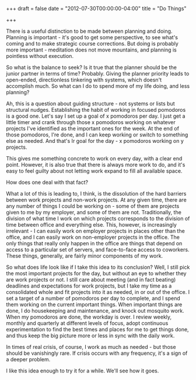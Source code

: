 +++
draft = false
date = "2012-07-30T00:00:00-04:00"
title = "Do Things"

+++

There is a useful distinction to be made between planning and doing.  Planning is important - it's good to get some perspective, to see what's coming and to make strategic course corrections.  But doing is probably more important - meditation does not move mountains, and planning is pointless without execution.

So what is the balance to seek?  Is it true that the planner should be the junior partner in terms of time?  Probably.  Giving the planner priority leads to open-ended, directionless tinkering with systems, which doesn't accomplish much.  So what can I do to spend more of my life doing, and less planning?

Ah, this is a question about guiding structure - not systems or lists but structural nudges.  Establishing the habit of working in focused pomodoros is a good one.  Let's say I set up a goal of x pomodoros per day.  I just get a little timer and crank through those x pomodoros working on whatever projects I've identified as the important ones for the week.  At the end of those pomodoros, I're done, and I can keep working or switch to something else as needed.  And that's Ir goal for the day - x pomodoros working on y projects.

This gives me something concrete to work on every day, with a clear end point.  However, it is also true that there is always more work to do, and it's easy to feel guilty about not letting work expand to fill all available space.

How does one deal with that fact?

What a lot of this is leading to, I think, is the dissolution of the hard barriers between work projects and non-work projects.  At any given time, there are any number of things I could be working on - some of them are projects given to me by my employer, and some of them are not.  Traditionally, the division of what time I work on which projects corresponds to the division of time between office and everything else.  This, however, is increasingly irrelevant - I can easily work on employer projects in places other than the office, and I can easily work on non-employer projects in the office.  The only things that really only happen in the office are things that depend on access to a particular set of servers, and face-to-face access to coworkers.  These things, generally, are fairly minor components of my work.

So what does life look like if I take this idea to its conclusion?  Well, I still pick the most important projects for the day, but without an eye to whether they are work projects or not.  I still care about meeting (and in fact beating) deadlines and expectations for work projects, but I take my time as a consolidated whole and fit projects into it as needed, in or out of the office.  I set a target of a number of pomodoros per day to complete, and I spend them working on the current important things.  When important things are done, I do housekeeping and maintenance, and knock out mosquito work.  When my pomodoros are done, the workday is over.  I review weekly, monthly and quarterly at different levels of focus, adopt continuous experimentation to find the best times and places for me to get things done, and thus keep the big picture more or less in sync with the daily work.

In times of real crisis, of course, I work as much as needed - but those should be vanishingly rare.  If crisis occurs with any frequency, it's a sign of a deeper problem.

I like this idea enough to try it for a while.  We'll see how it goes.
